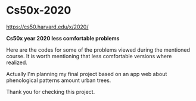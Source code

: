 # Cs50x-2020

https://cs50.harvard.edu/x/2020/

**Cs50x year 2020 less comfortable problems**

Here are the codes for some of the problems viewed during the mentioned course. It is worth mentioning that less comfortable versions where realized.

Actually I'm planning my final project based on an app web about phenological patterns amount urban trees.

Thank you for checking this project.


